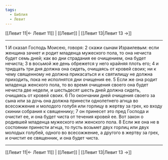 ```yaml
---
tags:
  - Библия
  - Левит
---
```

[[Левит 11|← Левит 11]] | [[Левит]] | [[Левит 13|Левит 13 →]]

---
1 И сказал Господь Моисею, говоря:
2 скажи сынам Израилевым: если женщина зачнет и родит младенца мужеского пола, то она нечиста будет семь дней; как во дни страдания ее очищением, она будет нечиста;
3 в восьмой же день обрежется у него крайняя плоть его;
4 и тридцать три дня должна она сидеть, очищаясь от кровей своих; ни к чему священному не должна прикасаться и к святилищу не должна приходить, пока не исполнятся дни очищения ее.
5 Если же она родит младенца женского пола, то во время очищения своего она будет нечиста две недели, и шестьдесят шесть дней должна сидеть, очищаясь от кровей своих.
6 По окончании дней очищения своего за сына или за дочь она должна принести однолетнего агнца во всесожжение и молодого голубя или горлицу в жертву за грех, ко входу скинии собрания к священнику;
7 он принесет это пред Господа и очистит ее, и она будет чиста от течения кровей ее. Вот закон о родившей младенца мужеского или женского пола.
8 Если же она не в состоянии принести агнца, то пусть возьмет двух горлиц или двух молодых голубей, одного во всесожжение, а другого в жертву за грех, и очистит ее священник, и она будет чиста.

---
[[Левит 11|← Левит 11]] | [[Левит]] | [[Левит 13|Левит 13 →]]
